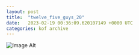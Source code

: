```yaml
---
layout:	post
title:	"twelve_five_guys_20"
date:	2023-02-19 00:36:09.620107149 +0000 UTC
categories:	kof archive
---
```


![Image Alt](https://k0f.github.io/assets/twelve_five_guys_20.png)
